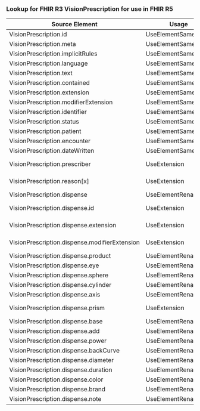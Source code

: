 ### Lookup for FHIR R3 VisionPrescription for use in FHIR R5

| Source Element | Usage | Target |
| -------------- | ----- | ------ |
| VisionPrescription.id | UseElementSameName | VisionPrescription.id |
| VisionPrescription.meta | UseElementSameName | VisionPrescription.meta |
| VisionPrescription.implicitRules | UseElementSameName | VisionPrescription.implicitRules |
| VisionPrescription.language | UseElementSameName | VisionPrescription.language |
| VisionPrescription.text | UseElementSameName | VisionPrescription.text |
| VisionPrescription.contained | UseElementSameName | VisionPrescription.contained |
| VisionPrescription.extension | UseElementSameName | VisionPrescription.extension |
| VisionPrescription.modifierExtension | UseElementSameName | VisionPrescription.modifierExtension |
| VisionPrescription.identifier | UseElementSameName | VisionPrescription.identifier |
| VisionPrescription.status | UseElementSameName | VisionPrescription.status |
| VisionPrescription.patient | UseElementSameName | VisionPrescription.patient |
| VisionPrescription.encounter | UseElementSameName | VisionPrescription.encounter |
| VisionPrescription.dateWritten | UseElementSameName | VisionPrescription.dateWritten |
| VisionPrescription.prescriber | UseExtension | http://hl7.org/fhir/3.0/StructureDefinition/extension-VisionPrescription.prescriber |
| VisionPrescription.reason[x] | UseExtension | http://hl7.org/fhir/3.0/StructureDefinition/extension-VisionPrescription.reason |
| VisionPrescription.dispense | UseElementRenamed | VisionPrescription.lensSpecification |
| VisionPrescription.dispense.id | UseExtension | http://hl7.org/fhir/3.0/StructureDefinition/extension-VisionPrescription.dispense.id |
| VisionPrescription.dispense.extension | UseExtension | http://hl7.org/fhir/3.0/StructureDefinition/extension-VisionPrescription.dispense.extension |
| VisionPrescription.dispense.modifierExtension | UseExtension | http://hl7.org/fhir/3.0/StructureDefinition/extension-VisionPrescription.dispense.modifierExtension |
| VisionPrescription.dispense.product | UseElementRenamed | VisionPrescription.lensSpecification.product |
| VisionPrescription.dispense.eye | UseElementRenamed | VisionPrescription.lensSpecification.eye |
| VisionPrescription.dispense.sphere | UseElementRenamed | VisionPrescription.lensSpecification.sphere |
| VisionPrescription.dispense.cylinder | UseElementRenamed | VisionPrescription.lensSpecification.cylinder |
| VisionPrescription.dispense.axis | UseElementRenamed | VisionPrescription.lensSpecification.axis |
| VisionPrescription.dispense.prism | UseExtension | http://hl7.org/fhir/3.0/StructureDefinition/extension-VisionPrescription.dispense.prism |
| VisionPrescription.dispense.base | UseElementRenamed | VisionPrescription.lensSpecification.prism.base |
| VisionPrescription.dispense.add | UseElementRenamed | VisionPrescription.lensSpecification.add |
| VisionPrescription.dispense.power | UseElementRenamed | VisionPrescription.lensSpecification.power |
| VisionPrescription.dispense.backCurve | UseElementRenamed | VisionPrescription.lensSpecification.backCurve |
| VisionPrescription.dispense.diameter | UseElementRenamed | VisionPrescription.lensSpecification.diameter |
| VisionPrescription.dispense.duration | UseElementRenamed | VisionPrescription.lensSpecification.duration |
| VisionPrescription.dispense.color | UseElementRenamed | VisionPrescription.lensSpecification.color |
| VisionPrescription.dispense.brand | UseElementRenamed | VisionPrescription.lensSpecification.brand |
| VisionPrescription.dispense.note | UseElementRenamed | VisionPrescription.lensSpecification.note |
